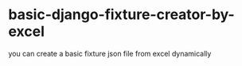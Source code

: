 # basic-django-fixture-creator-by-excel
you can create a basic fixture json file from excel dynamically
